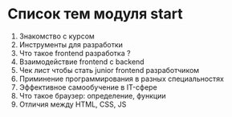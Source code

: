 # Список тем модуля start

1. Знакомство с курсом
2. Инструменты для разработки
3. Что такое frontend разработка ?
4. Взаимодействие frontend с backend
5. Чек лист чтобы стать junior frontend разработчиком
6. Приминение программирования в разных специальностях
7. Эффективное самообучение в IT-сфере
8. Что такое браузер: определение, функции
9. Отличия между HTML, CSS, JS
